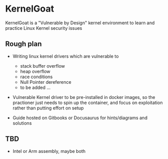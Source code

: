 # KernelGoat
KernelGoat is a "Vulnerable by Design" kernel environment to learn and practice Linux Kernel security issues

## Rough plan

- Writing linux kernel drivers which are vulnerable to 
   - stack buffer overflow
   - heap overflow
   - race conditions
   - Null Pointer dereference
   - to be added ...
 
 - Vulnerable Kernel driver to be pre-installed in docker images, so the practioner just needs to spin up the container, and focus on exploitation rather than putting effort on setup
 
 - Guide hosted on Gitbooks or Docusaurus for hints/diagrams and solutions

## TBD

- Intel or Arm assembly, maybe both
